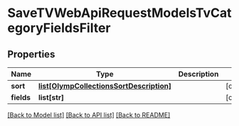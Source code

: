 # SaveTVWebApiRequestModelsTvCategoryFieldsFilter

## Properties
Name | Type | Description | Notes
------------ | ------------- | ------------- | -------------
**sort** | [**list[OlympCollectionsSortDescription]**](OlympCollectionsSortDescription.md) |  | [optional] 
**fields** | **list[str]** |  | [optional] 

[[Back to Model list]](../README.md#documentation-for-models) [[Back to API list]](../README.md#documentation-for-api-endpoints) [[Back to README]](../README.md)


